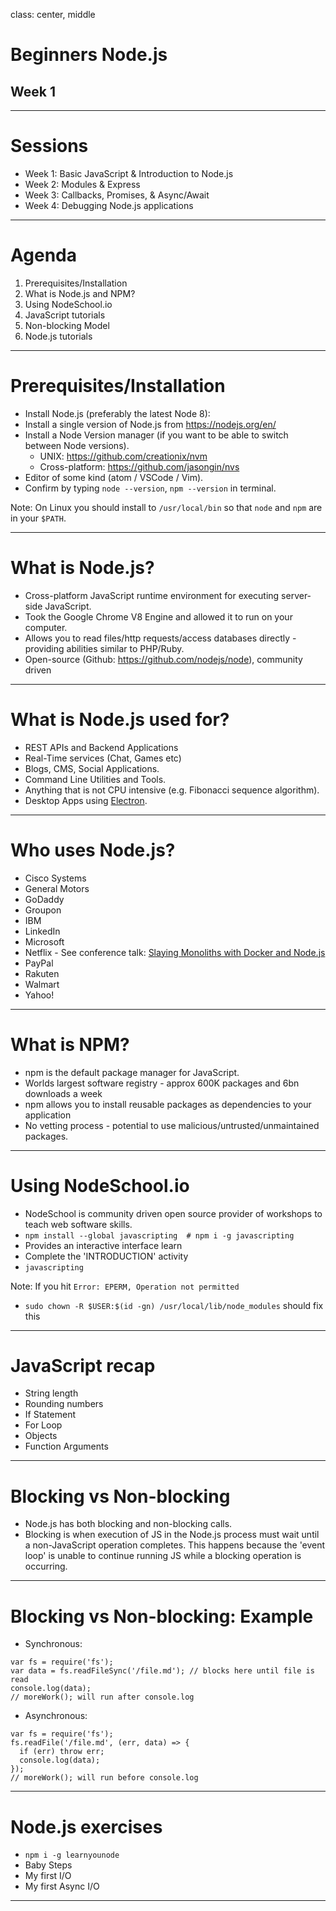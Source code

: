 class: center, middle

# Beginners Node.js
## Week 1

---

# Sessions

 - Week 1: Basic JavaScript & Introduction to Node.js
 - Week 2: Modules & Express
 - Week 3: Callbacks, Promises, & Async/Await
 - Week 4: Debugging Node.js applications

---

# Agenda

1. Prerequisites/Installation
2. What is Node.js and NPM?
3. Using NodeSchool.io
4. JavaScript tutorials
5. Non-blocking Model
6. Node.js tutorials

---

# Prerequisites/Installation

- Install Node.js (preferably the latest Node 8):
 - Install a single version of Node.js from https://nodejs.org/en/
 - Install a Node Version manager (if you want to be able to switch between Node versions).
   - UNIX: https://github.com/creationix/nvm
   - Cross-platform: https://github.com/jasongin/nvs
- Editor of some kind (atom / VSCode / Vim).
- Confirm by typing `node --version`, `npm --version` in terminal.

Note: On Linux you should install to `/usr/local/bin` so that `node` and `npm` are in your `$PATH`.

---

# What is Node.js?

- Cross-platform JavaScript runtime environment for executing server-side JavaScript.
- Took the Google Chrome V8 Engine and allowed it to run on your computer.
- Allows you to read files/http requests/access databases directly - providing abilities similar to PHP/Ruby.  
- Open-source (Github: https://github.com/nodejs/node), community driven

---

# What is Node.js used for?

- REST APIs and Backend Applications
- Real-Time services (Chat, Games etc)
- Blogs, CMS, Social Applications.
- Command Line Utilities and Tools.
- Anything that is not CPU intensive (e.g. Fibonacci sequence algorithm).
- Desktop Apps using [Electron](https://electronjs.org/).

---
# Who uses Node.js?

- Cisco Systems
- General Motors
- GoDaddy
- Groupon
- IBM
- LinkedIn
- Microsoft
- Netflix - See conference talk: [Slaying Monoliths with Docker and Node.js](https://www.youtube.com/watch?v=H_iK7jww_j8&t=66s)
- PayPal
- Rakuten
- Walmart
- Yahoo!

---

# What is NPM?

- npm is the default package manager for JavaScript.
- Worlds largest software registry - approx 600K packages and 6bn downloads a week
- npm allows you to install reusable packages as dependencies to your application
- No vetting process - potential to use malicious/untrusted/unmaintained packages.
---

# Using NodeSchool.io

- NodeSchool is community driven open source provider of workshops to teach web software skills.
- `npm install --global javascripting  # npm i -g javascripting`
- Provides an interactive interface learn
- Complete the 'INTRODUCTION' activity
- `javascripting`


Note: If you hit `Error: EPERM, Operation not permitted`
 - `sudo chown -R $USER:$(id -gn) /usr/local/lib/node_modules` should fix this

---

# JavaScript recap
- String length
- Rounding numbers
- If Statement
- For Loop
- Objects
- Function Arguments

---

# Blocking vs Non-blocking

- Node.js has both blocking and non-blocking calls.
- Blocking is when execution of JS in the Node.js process must wait until a non-JavaScript operation completes. This happens because the 'event loop' is unable to continue running JS while a blocking operation is occurring.

---

# Blocking vs Non-blocking: Example

- Synchronous:

```
var fs = require('fs');
var data = fs.readFileSync('/file.md'); // blocks here until file is read
console.log(data);
// moreWork(); will run after console.log
```

- Asynchronous:

```
var fs = require('fs');
fs.readFile('/file.md', (err, data) => {
  if (err) throw err;
  console.log(data);
});
// moreWork(); will run before console.log
```

---

# Node.js exercises
- `npm i -g learnyounode`
- Baby Steps
- My first I/O
- My first Async I/O

---
